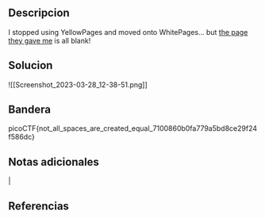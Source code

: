 ## Descripcion

I stopped using YellowPages and moved onto WhitePages... but [the page they gave me](https://jupiter.challenges.picoctf.org/static/95be9526e162185c741259a75dffa0ab/whitepages.txt) is all blank!


## Solucion

![[Screenshot_2023-03-28_12-38-51.png]]
## Bandera
picoCTF{not_all_spaces_are_created_equal_7100860b0fa779a5bd8ce29f24f586dc}

## Notas adicionales
|

## Referencias
